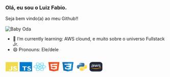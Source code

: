 ### Olá, eu sou o Luiz Fabio. 

Seja bem vindo(a) ao meu Github!!


<div><img align="center" alt="Baby Oda" height="150" style="border-radius:50 boder="#53A041"; src="https://github.com/LuizFabiodoCarmo/LuizFabiodoCarmo/assets/104438927/f3258fcb-4304-4f49-b35d-b63b795a2ab2">
</div> 




- 🌱 I’m currently learning: AWS clound, e muito sobre o universo Fullstack Jr.
- 😄 Pronouns: Ele/dele

<div style="display: inline_block"><br>
  <img align="center" alt="Luiz-Js" height="30" width="40" src="https://raw.githubusercontent.com/devicons/devicon/master/icons/javascript/javascript-plain.svg">
  <img align="center" alt="Luiz-Ts" height="30" width="40" src="https://raw.githubusercontent.com/devicons/devicon/master/icons/typescript/typescript-plain.svg">
  <img align="center" alt="Luiz-React" height="30" width="40" src="https://raw.githubusercontent.com/devicons/devicon/master/icons/react/react-original.svg">
  <img align="center" alt="Luiz-HTML" height="30" width="40" src="https://raw.githubusercontent.com/devicons/devicon/master/icons/html5/html5-original.svg">
  <img align="center" alt="Luiz-CSS" height="30" width="40" src="https://raw.githubusercontent.com/devicons/devicon/master/icons/css3/css3-original.svg">
  <img align="center" alt="Luiz-Python" height="30" width="40" src="https://raw.githubusercontent.com/devicons/devicon/master/icons/python/python-original.svg">
  <img align="center" alt="Luiz-aws" height="30" width="40" src="https://github.com/tandpfun/skill-icons/blob/main/icons/AWS-Dark.svg">
  

</div>

